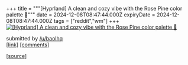 +++
title = """[Hyprland] A clean and cozy vibe with the Rose Pine color palette 🌸"""
date = 2024-12-08T08:47:44.000Z
expiryDate = 2024-12-08T08:47:44.000Z
tags = ["reddit","wm"]
+++
[![[Hyprland] A clean and cozy vibe with the Rose Pine color palette 🌸 ](https://preview.redd.it/xn0x05hj8l5e1.png?width=640&crop=smart&auto=webp&s=f64bd180fbc6e3d7e644a0763ed5783ca9ab6319 "[Hyprland] A clean and cozy vibe with the Rose Pine color palette 🌸 ")](https://www.reddit.com/r/unixporn/comments/1h9eox4/hyprland_a_clean_and_cozy_vibe_with_the_rose_pine/)

submitted by [/u/baolhq](https://www.reddit.com/user/baolhq)  
[\[link\]](https://i.redd.it/xn0x05hj8l5e1.png) [\[comments\]](https://www.reddit.com/r/unixporn/comments/1h9eox4/hyprland_a_clean_and_cozy_vibe_with_the_rose_pine/)

[[source]](https://www.reddit.com/r/unixporn/comments/1h9eox4/hyprland_a_clean_and_cozy_vibe_with_the_rose_pine/)
